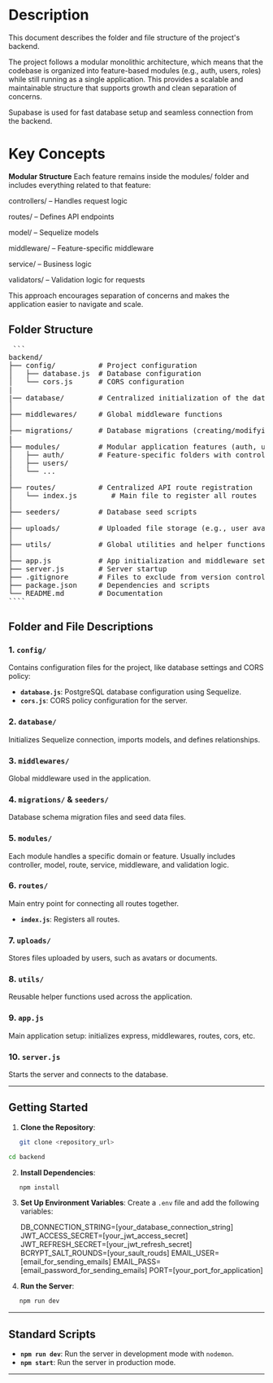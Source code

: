 # Description

This document describes the folder and file structure of the project's backend.

The project follows a modular monolithic architecture,
which means that the codebase is organized into feature-based modules (e.g., auth, users, roles)
while still running as a single application.
This provides a scalable and maintainable structure that supports growth and clean separation of concerns.

Supabase is used for fast database setup and seamless connection from the backend.

# Key Concepts

**Modular Structure**
Each feature remains inside the modules/ folder and includes everything related to that feature:

controllers/ – Handles request logic

routes/ – Defines API endpoints

model/ – Sequelize models

middleware/ – Feature-specific middleware

service/ – Business logic

validators/ – Validation logic for requests

This approach encourages separation of concerns and makes the application easier to navigate and scale.

## Folder Structure

<pre> ```
backend/
├── config/          # Project configuration
│   ├── database.js  # Database configuration
│   └── cors.js      # CORS configuration
|
|── database/        # Centralized initialization of the database, models and their associations
│
├── middlewares/     # Global middleware functions
│
├── migrations/      # Database migrations (creating/modifying tables)
|
├── modules/         # Modular application features (auth, users, roles, etc.)
│   ├── auth/        # Feature-specific folders with controllers, models, routes, etc.
│   ├── users/
│   └── ...
│
├── routes/          # Centralized API route registration
│   └── index.js        # Main file to register all routes
│
├── seeders/         # Database seed scripts
│
├── uploads/         # Uploaded file storage (e.g., user avatars)
│
├── utils/           # Global utilities and helper functions
│
├── app.js           # App initialization and middleware setup
├── server.js        # Server startup
├── .gitignore       # Files to exclude from version control
├── package.json     # Dependencies and scripts
└── README.md        # Documentation
````</pre>

## Folder and File Descriptions

### 1. `config/`

Contains configuration files for the project, like database settings and CORS policy:

-  **`database.js`**: PostgreSQL database configuration using Sequelize.
-  **`cors.js`**: CORS policy configuration for the server.

### 2. `database/`

Initializes Sequelize connection, imports models, and defines relationships.

### 3. `middlewares/`

Global middleware used in the application.

### 4. `migrations/` & `seeders/`

Database schema migration files and seed data files.

### 5. `modules/`

Each module handles a specific domain or feature. Usually includes controller, model, route, service, middleware, and validation logic.

### 6. `routes/`

Main entry point for connecting all routes together.

-  **`index.js`**: Registers all routes.

### 7. `uploads/`

Stores files uploaded by users, such as avatars or documents.

### 8. `utils/`

Reusable helper functions used across the application.

### 9. `app.js`

Main application setup: initializes express, middlewares, routes, cors, etc.

### 10. `server.js`

Starts the server and connects to the database.

---

## Getting Started

1. **Clone the Repository**:

```bash
   git clone <repository_url>
```

```bash
cd backend
```

2. **Install Dependencies**:

```bash
   npm install
```

3. **Set Up Environment Variables**:
   Create a `.env` file and add the following variables:

   DB_CONNECTION_STRING=[your_database_connection_string]
   JWT_ACCESS_SECRET=[your_jwt_access_secret]
   JWT_REFRESH_SECRET=[your_jwt_refresh_secret]
   BCRYPT_SALT_ROUNDS=[your_sault_rouds]
   EMAIL_USER=[email_for_sending_emails]
   EMAIL_PASS=[email_password_for_sending_emails]
   PORT=[your_port_for_application]

4. **Run the Server**:

```bash
   npm run dev
```

---

## Standard Scripts

-  **`npm run dev`**: Run the server in development mode with `nodemon`.
-  **`npm start`**: Run the server in production mode.

---
